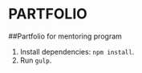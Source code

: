 # PARTFOLIO

##Partfolio for mentoring program

1. Install dependencies: `npm install`.
2. Run `gulp`.